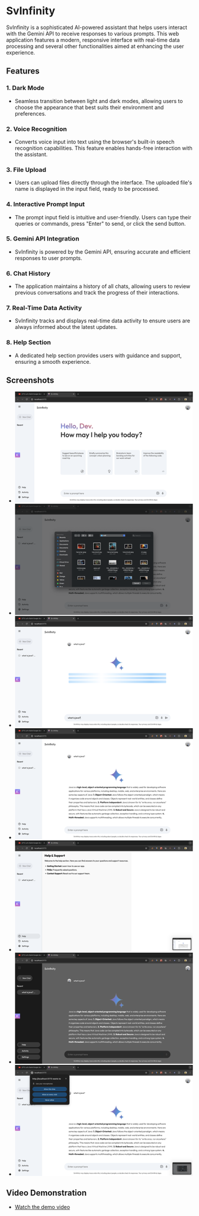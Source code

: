 # SvInfinity

SvInfinity is a sophisticated AI-powered assistant that helps users interact with the Gemini API to receive responses to various prompts. This web application features a modern, responsive interface with real-time data processing and several other functionalities aimed at enhancing the user experience.

## Features

### 1. Dark Mode
- Seamless transition between light and dark modes, allowing users to choose the appearance that best suits their environment and preferences.

### 2. Voice Recognition
- Converts voice input into text using the browser's built-in speech recognition capabilities. This feature enables hands-free interaction with the assistant.

### 3. File Upload
- Users can upload files directly through the interface. The uploaded file's name is displayed in the input field, ready to be processed.

### 4. Interactive Prompt Input
- The prompt input field is intuitive and user-friendly. Users can type their queries or commands, press "Enter" to send, or click the send button.

### 5. Gemini API Integration
- SvInfinity is powered by the Gemini API, ensuring accurate and efficient responses to user prompts.

### 6. Chat History
- The application maintains a history of all chats, allowing users to review previous conversations and track the progress of their interactions.

### 7. Real-Time Data Activity
- SvInfinity tracks and displays real-time data activity to ensure users are always informed about the latest updates.

### 8. Help Section
- A dedicated help section provides users with guidance and support, ensuring a smooth experience.

## Screenshots
- ![Main Interface](public/screenshots/main.png)
- ![Send File Interface](public/screenshots/sendFile.png)
- ![Getting Response Interface](public/screenshots/gettingResponse.png)
- ![Response Interface](public/screenshots/response.png)
- ![Help](public/screenshots/help.png)
- ![Dark Mode](public/screenshots/darkMode.png)
- ![Speech Recognition](public/screenshots/speechRecognition.png)


## Video Demonstration
- [Watch the demo video](public/screenshots/SvInfinity.mov)
